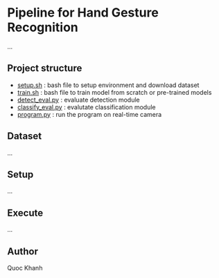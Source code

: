 # Pipeline for Hand Gesture Recognition
...

## Project structure
* [setup.sh](./setup.sh)                    : bash file to setup environment and download dataset
* [train.sh](./train.sh)                    : bash file to train model from scratch or pre-trained models
* [detect_eval.py](./detect_eval.py)        : evaluate detection module
* [classify_eval.py](./classify_eval.py)    : evalutate classification module
* [program.py](./program.py)                : run the program on real-time camera

## Dataset
...

## Setup
...

## Execute
...

## Author
Quoc Khanh